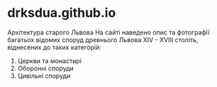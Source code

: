 # drksdua.github.io
Архітектура старого Львова
На сайті наведено опис та фотографії багатьох відомих споруд
древнього Львова
XIV - XVIII століть, віднесених до таких категорій:
1. Церкви та монастирі
2. Оборонні споруди
3. Цивільні споруди 
